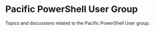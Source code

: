 # Pacific PowerShell User Group

Topics and discussions related to the Pacific PowerShell User group.
